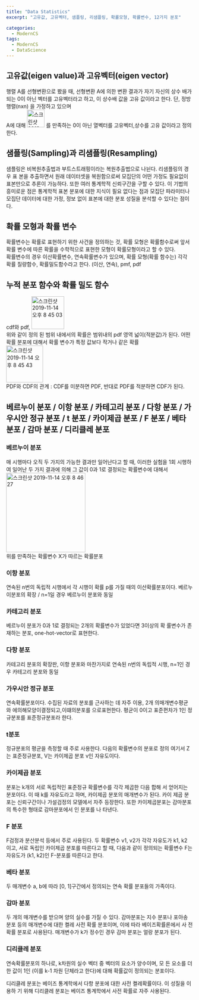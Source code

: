 ```yaml
---
title: "Data Statistics"
excerpt: "고유값, 고유벡터, 샘플링, 리샘플링, 확률모형, 확률변수, 12가지 분포"

categories:
  - ModernCS
tags:
  - ModernCS
  - DataScience
---
```


## 고유값(eigen value)과 고유벡터(eigen vector) 
행렬 A를 선형변환으로 봤을 때, 선형변환 A에 의한 변환 결과가 자기 자신의 상수 배가 되는 0이 아닌 벡터를 고유벡터라고 하고, 이 상수배 값을 고유 값이라고 한다. 단, 정방행렬(nxn) 을 가정하고 있으며   
A에 대해 <img width="47" alt="스크린샷 2019-11-14 오후 8 43 32" src="https://user-images.githubusercontent.com/34998051/68854459-6cdc9f00-071f-11ea-819b-3bf65e54c132.png">
를 만족하는 0이 아닌 열벡터를 고유벡터,상수를 고유 값이라고 정의한다.

## 샘플링(Sampling)과 리샘플링(Resampling)
샘플링은 비복원추출법과 부트스트래핑이라는 복원추출법으로 나뉜다. 리샘플링의 경우 표 본을 추출하면서 원래 데이터셋을 복원함으로써 모집단의 어떤 가정도 필요없이 표본만으로 추론이 가능하다. 또한 여러 통계학적 신뢰구간을 구할 수 있다. 이 기법의 흥미로운 점은 통계학적 표본 분포에 대한 지식이 필요 없다는 점과 모집단 파라미터나 모집단 데이터에 대한 가정, 정보 없이 표본에 대한 분포 성질을 분석할 수 있다는 점이다.

## 확률 모형과 확률 변수
확률변수는 확률로 표현하기 위한 사건을 정의하는 것, 확률 모형은 확률함수로써 앞서 확률
변수에 따른 확률을 수학적으로 표현한 모형이 확률모형이라고 할 수 있다.  
확률변수의 경우 이산확률변수, 연속확률변수가 있으며, 확률 모형(확률 함수는) 각각 확률
질량함수, 확률밀도함수라고 한다. (이산, 연속), pmf, pdf

## 누적 분포 함수와 확률 밀도 함수
cdf와 pdf,
<img width="88" alt="스크린샷 2019-11-14 오후 8 45 03" src="https://user-images.githubusercontent.com/34998051/68854566-a4e3e200-071f-11ea-9b98-054d5b8285f4.png">  
위와 같이 정의 된 범위 내에서의 확률은 범위내의 pdf 영역 넓이(적분값)가 된다.
어떤 확률 분포에 대해서 확률 변수가 특정 값보다 작거나 같은 확률   
<img width="99" alt="스크린샷 2019-11-14 오후 8 45 43" src="https://user-images.githubusercontent.com/34998051/68854608-bb8a3900-071f-11ea-80d3-a04df5265634.png">  
PDF와 CDF의 관계 : CDF를 미분하면 PDF, 반대로 PDF를 적분하면 CDF가 된다.

## 베르누이 분포 / 이항 분포 / 카테고리 분포 / 다항 분포 / 가우시안 정규 분포 / t 분포 / 카이제곱 분포 / F 분포 / 베타 분포 / 감마 분포 / 디리클레 분포

### 베르누이 분포
매 시행마다 오직 두 가지의 가능한 결과만 일어난다고 할 때, 이러한 실험을 1회 시행하여 일어난 두 가지 결과에 의해 그 값이 0과 1로 결정되는 확률변수에 대해서  
<img width="213" alt="스크린샷 2019-11-14 오후 8 46 27" src="https://user-images.githubusercontent.com/34998051/68854654-d5c41700-071f-11ea-87a2-6efa31b27688.png">  
위를 만족하는 확률변수 X가 따르는 확률분포

### 이항 분포
연속된 n번의 독립적 시행에서 각 시행이 확률 p를 가질 때의 이산확률분포이다. 베르누이분포의 확장 / n=1일 경우 베르누이 분포와 동일  

### 카테고리 분포
베르누이 분포가 0과 1로 결정되는 2개의 확률변수가 있었다면 3이상의 확 률변수가 존재하는 분포, one-hot-vector로 표현한다.

### 다항 분포
카테고리 분포의 확장판, 이항 분포와 마찬가지로 연속된 n번의 독립적 시행, n=1인 경우 카테고리 분포와 동일

### 가우시안 정규 분포
연속확률분포이다. 수집된 자료의 분포를 근사하는 데 자주 이용, 2개 의매개변수평균 와 에의해모양이결정되고,이떄의분포를 으로표현한다. 평균이 0이고 표준편차가 1인 정규분포를 표준정규분포라 한다.

### t분포
정규분포의 평균을 측정할 때 주로 사용한다. 다음의 확률변수의 분포로 정의 
여기서 Z는 표준정규분포, V는 카이제곱 분포 v인 자유도이다.

### 카이제곱 분포
분포는 k개의 서로 독립적인 표준정규 확률변수를 각각 제곱한 다음 합해 서 얻어지는 분포이다. 이 때 k를 자유도라고 하며, 카이제곱 분포의 매개변수가 된다. 카이 제곱 분포는 신뢰구간이나 가설검정의 모델에서 자주 등장한다.
또한 카이제곱분포는 감마분포의 특수한 형태로 감마분포에서 인 분포를 나 타낸다.

### F 분포
F검정과 분산분석 등에서 주로 사용된다. 두 확률변수 v1, v2가 각각 자유도가 k1, k2 이고, 서로 독립인 카이제곱 분포를 따른다고 할 때, 다음과 같이 정의되는 확률변수 F는 자유도가 (k1, k2)인 F-분포를 따른다고 한다.

### 베타 분포
두 매개변수 a, b에 따라 [0, 1]구간에서 정의되는 연속 확률 분포들의 가족이다.

### 감마 분포
두 개의 매개변수를 받으며 양의 실수를 가질 수 있다. 감마분포는 지수 분포나 포아송 분포 등의 매개변수에 대한 켤레 사전 확률 분포이며, 이에 따라 베이즈확률론에서 사 전 확률 분포로 사용된다. 매개변수가 k가 정수인 경우 감마 분포는 얼랑 분포가 된다.

### 디리클레 분포
연속확률분포의 하나로, k차원의 실수 벡터 중 벡터의 요소가 양수이며, 모 든 요소를 더한 값이 1인 (이를 k-1 차원 단체라고 한다)에 대해 확률값이 정의되는 분포이다.

디리클레 분포는 베이즈 통계학에서 다항 분포에 대한 사전 켤레확률이다. 이 성질을 이용하 기 위해 디리클레 분포는 베이즈 통계학에서 사전 확률로 자주 사용된다.
